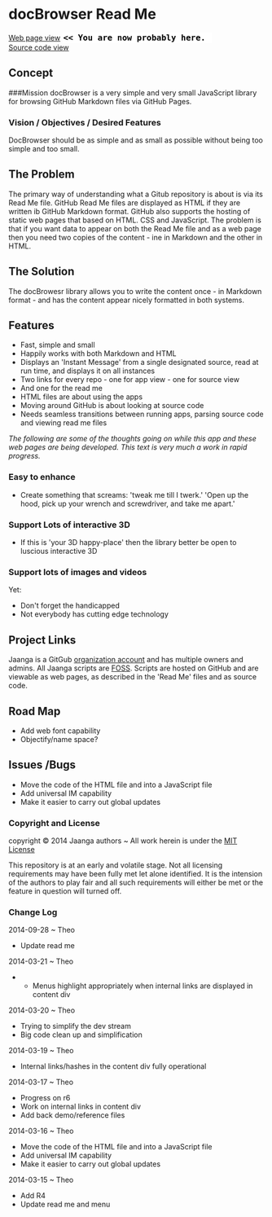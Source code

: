 docBrowser Read Me
===
[Web page view]( http://jaanga.github.io//libs/db/ "view the files as apps." ) <input value="<< You are now probably here." size=28 style="font:bold 12pt monospace;border-width:0;" >  
[Source code view]( https://github.com/jaanga/libs/tree/gh-pages/db "View the files as source code." ) <scan style=display:none ><< You are now probably here.</scan>


## Concept

###Mission
docBrowser is a very simple and very small JavaScript library for browsing GitHub Markdown files via GitHub Pages.

### Vision / Objectives / Desired Features
DocBrowser should be as simple and as small as possible without being too simple and too small.

## The Problem
The primary way of understanding what a Gitub repository is about is via its Read Me file.
GitHub Read Me files are displayed as HTML if they are written ib GitHub Markdown format.
GitHub also supports the hosting of static web pages that based on HTML. CSS and JavaScript.
The problem is that if you want data to appear on both the Read Me file and as a web page then you need two copies of the content - ine in Markdown and the other in HTML.

## The Solution 
The docBrowesr library allows you to write the content once - in Markdown format - and has the content appear nicely formatted in both systems.

## Features
* Fast, simple and small
* Happily works with both Markdown and HTML
* Displays an 'Instant Message' from a single designated source, read at run time, and displays it on all instances 
* Two links for every repo - one for app view - one for source view 
* And one for the read me
* HTML files are about using the apps
* Moving around GitHub is about looking at source code
* Needs seamless transitions between running apps, parsing source code and viewing read me files 

_The following are some of the thoughts going on while this app and these web pages are being developed. This text is very much a work in rapid progress._

### Easy to enhance

* Create something that screams: 'tweak me till I twerk.' 'Open up the hood, pick up your wrench and screwdriver, and take me apart.'


### Support Lots of interactive 3D

* If this is 'your 3D happy-place' then the library better be open to luscious interactive 3D


### Support lots of images and videos

Yet:

* Don't forget the handicapped  
* Not everybody has cutting edge technology
<!--
## Project Links

You have two ways of viewing the docBrowser files:

* Web pages hosted on GitHub: [jaanga.github.io/libs/db]( http://jaanga.github.io/libs/db/ "view the files as apps." ) <input value="<< You are now probably here." size=28 style="font:bold 12pt monospace;border-width:0;" >  
* Source code on GitHub: [github.com/jaanga/libs/db]( https://github.com/jaanga/libs/tree/gh-pages/db "View the files as source code." ) <scan style=display:none ><< You are now probably here.</scan>
-->

## Project Links

Jaanga is a GitGub [organization account]( https://help.github.com/articles/what-s-the-difference-between-user-and-organization-accounts ) and has multiple owners and admins. 
All Jaanga scripts are [FOSS]( https://en.wikipedia.org/wiki/Free_and_open-source_software ).
Scripts are hosted on GitHub and are viewable as web pages, as described in the 'Read Me' files and as source code.

## Road Map

* Add web font capability
* Objectify/name space?

## Issues /Bugs

* Move the code of the HTML file and into a JavaScript file
* Add universal IM capability
* Make it easier to carry out global updates


### Copyright and License
copyright &copy; 2014 Jaanga authors ~ All work herein is under the [MIT License](http://jaanga.github.io/libs/jaanga-copyright-and-mit-license.md)

This repository is at an early and volatile stage. Not all licensing requirements may have been fully met let alone identified. It is the intension of the authors to play fair and all such requirements will either be met or the feature in question will turned off.

### Change Log

2014-09-28 ~ Theo

* Update read me

2014-03-21 ~ Theo

* * Menus highlight appropriately when internal links are displayed in content div 

2014-03-20 ~ Theo

* Trying to simplify the dev stream
* Big code clean up and simplification

2014-03-19 ~ Theo

* Internal links/hashes in the content div fully operational

2014-03-17 ~ Theo

* Progress on r6
* Work on internal links in content div
* Add back demo/reference files


2014-03-16 ~ Theo

* Move the code of the HTML file and into a JavaScript file
* Add universal IM capability
* Make it easier to carry out global updates


2014-03-15 ~ Theo

* Add R4
* Update read me and menu


